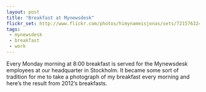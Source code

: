 ```yaml
---
layout: post
title: "Breakfast at Mynewsdesk"
flickr_set: http://www.flickr.com/photos/himynameisjonas/sets/72157632416669306/
tags:
 - mynewsdesk
 - breakfast
 - work
---
```


Every Monday morning at 8:00 breakfast is served for the Mynewsdesk employees at our headquarter in Stockholm. It became some sort of tradition for me to take a photograph of my breakfast every morning and here’s the result from 2012’s breakfasts.